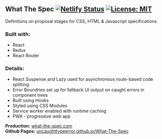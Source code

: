 ## What The Spec [![Netlify Status](https://api.netlify.com/api/v1/badges/cfbb0c8e-5b7a-4580-84d3-43119fd1c6fe/deploy-status)](https://app.netlify.com/sites/admiring-montalcini-b5fc92/deploys) [![License: MIT](https://img.shields.io/badge/License-MIT-yellow.svg)](https://github.com/UncaughtTypeError/Browser-Default-Styles/blob/master/LICENSE)
Definitions on proposal stages for CSS, HTML & Javascript specifications

### Built with:
- React
- Redux
- React Router

### Details:
- React Suspense and Lazy used for asynchronous route-based code splitting
- Error Boundries set up for fallback UI output on caught errors in component trees
- Built using Hooks
- Styled using CSS Modules
- Service worker enabled with runtime caching
- PWA - progressive web app

**Production:** [what-the-spec.com](https://what-the-spec.com/)<br/>
**Github Pages:** [uncaughttypeerror.github.io/What-The-Spec](https://uncaughttypeerror.github.io/What-The-Spec/)
